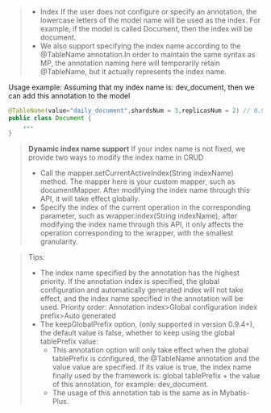 > - Index If the user does not configure or specify an annotation, the lowercase letters of the model name will be used as the index. For example, if the model is called Document, then the index will be document.
> - We also support specifying the index name according to the @TableName annotation.In order to maintain the same syntax as MP, the annotation naming here will temporarily retain @TableName, but it actually represents the index name.

Usage example: Assuming that my index name is: dev_document, then we can add this annotation to the model
```java
@TableName(value="daily_document",shardsNum = 3,replicasNum = 2) // 0.9.11 + version, the number of shards and replicas of the index can also be set through this annotation in the index automatic hosting mode
public class Document {
    ...
}
```

> **Dynamic index name support**
> If your index name is not fixed, we provide two ways to modify the index name in CRUD
> - Call the mapper.setCurrentActiveIndex(String indexName) method. The mapper here is your custom mapper, such as documentMapper. After modifying the index name through this API, it will take effect globally.
> - Specify the index of the current operation in the corresponding parameter, such as wrapper.index(String indexName), after modifying the index name through this API, it only affects the operation corresponding to the wrapper, with the smallest granularity.


> Tips:
> - The index name specified by the annotation has the highest priority. If the annotation index is specified, the global configuration and automatically generated index will not take effect, and the index name specified in the annotation will be used. Priority order: Annotation index>Global configuration index prefix>Auto generated
> - The keepGlobalPrefix option, (only supported in version 0.9.4+), the default value is false, whether to keep using the global tablePrefix value:
>    - This annotation option will only take effect when the global tablePrefix is configured, the @TableName annotation and the value value are specified. If its value is true, the index name finally used by the framework is: global tablePrefix + the value of this annotation, for example: dev_document.
>    - The usage of this annotation tab is the same as in Mybatis-Plus.
> 

